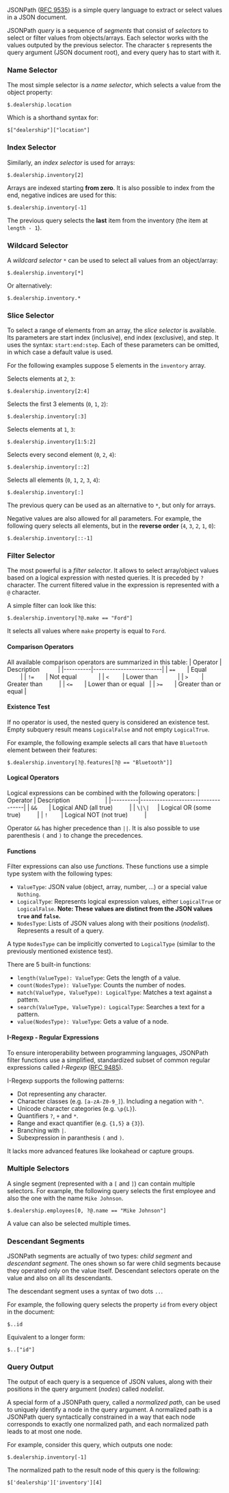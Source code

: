 JSONPath ([RFC 9535](https://datatracker.ietf.org/doc/rfc9535/)) is a simple query language to extract or select values in a JSON document.

JSONPath *query* is a sequence of *segments* that consist of *selectors* to select or filter values from objects/arrays. Each selector works with the values outputed by the previous selector. The character `$` represents the query argument (JSON document root), and every query has to start with it.

### Name Selector

The most simple selector is a *name selector*, which selects a value from the object property:

```jsonpath
$.dealership.location
```
Which is a shorthand syntax for:
```jsonpath
$["dealership"]["location"]
```

### Index Selector

Similarly, an *index selector* is used for arrays:
```jsonpath
$.dealership.inventory[2]
```

Arrays are indexed starting **from zero**. It is also possible to index from the end, negative indices are used for this:
```jsonpath
$.dealership.inventory[-1]
```
The previous query selects the **last** item from the inventory (the item at `length - 1`).

### Wildcard Selector

A *wildcard selector* `*` can be used to select all values from an object/array:
```jsonpath
$.dealership.inventory[*]
```
Or alternatively:
```jsonpath
$.dealership.inventory.*
```

### Slice Selector
To select a range of elements from an array, the *slice selector* is available. Its parameters are start index (inclusive), end index (exclusive), and step. It uses the syntax: `start:end:step`. Each of these parameters can be omitted, in which case a default value is used.

For the following examples suppose 5 elements in the `inventory` array.

Selects elements at `2`, `3`:
```jsonpath
$.dealership.inventory[2:4]
```

Selects the first 3 elements (`0`, `1`, `2`):
```jsonpath
$.dealership.inventory[:3]
```

Selects elements at `1`, `3`:
```jsonpath
$.dealership.inventory[1:5:2]
```

Selects every second element (`0`, `2`, `4`):
```jsonpath
$.dealership.inventory[::2]
```

Selects all elements (`0`, `1`, `2`, `3`, `4`):
```jsonpath
$.dealership.inventory[:]
```
The previous query can be used as an alternative to `*`, but only for arrays.

Negative values are also allowed for all parameters. For example, the following query selects all elements, but in the **reverse order** (`4`, `3`, `2`, `1`, `0`):
```jsonpath
$.dealership.inventory[::-1]
```

### Filter Selector
The most powerful is a *filter selector*. It allows to select array/object values based on a logical expression with nested queries. It is preceded by `?` character. The current filtered value in the expression is represented with a `@` character.

A simple filter can look like this:
```jsonpath
$.dealership.inventory[?@.make == "Ford"]
```
It selects all values where `make` property is equal to `Ford`.

#### Comparison Operators

All available comparison operators are summarized in this table:
| Operator | Description             |
|----------|-------------------------|
| `==`       | Equal                 |
| `!=`       | Not equal             |
| `<`        | Lower than            |
| `>`        | Greater than          |
| `<=`       | Lower than or equal   |
| `>=`       | Greater than or equal |

#### Existence Test

If no operator is used, the nested query is considered an existence test. Empty subquery result means `LogicalFalse` and not empty `LogicalTrue`.

For example, the following example selects all cars that have `Bluetooth` element between their features:
```jsonpath
$.dealership.inventory[?@.features[?@ == "Bluetooth"]]
```

#### Logical Operators

Logical expressions can be combined with the following operators:
| Operator | Description                       |
|----------|-----------------------------------|
| `&&`       | Logical AND (all true)          |
| `\|\|`     | Logical OR (some true)          |
| `!`        | Logical NOT (not true)          |

Operator `&&` has higher precedence than `||`. It is also possible to use parenthesis `(` and `)` to change the precedences.

#### Functions

Filter expressions can also use *functions*. These functions use a simple type system with the following types:

- `ValueType`: JSON value (object, array, number, ...) or a special value `Nothing`.
- `LogicalType`: Represents logical expression values, either `LogicalTrue` or `LogicalFalse`. **Note: These values are distinct from the JSON values `true` and `false`.**
- `NodesType`: Lists of JSON values along with their positions (*nodelist*). Represents a result of a query.

A type `NodesType` can be implicitly converted to `LogicalType` (similar to the previously mentioned existence test).

There are 5 built-in functions:
- `length(ValueType): ValueType`: Gets the length of a value.
- `count(NodesType): ValueType`: Counts the number of nodes.
- `match(ValueType, ValueType): LogicalType`: Matches a text against a pattern.
- `search(ValueType, ValueType): LogicalType`: Searches a text for a pattern.
- `value(NodesType): ValueType`: Gets a value of a node.

#### I-Regexp - Regular Expressions

To ensure interoperability between programming languages, JSONPath filter functions use a simplified, standardized subset of common regular expressions called *I-Regexp* ([RFC 9485](https://datatracker.ietf.org/doc/rfc9485/)).

I-Regexp supports the following patterns:

- Dot representing any character.
- Character classes (e.g. `[a-zA-Z0-9_]`). Including a negation with `^`.
- Unicode character categories (e.g. `\p{L}`).
- Quantifiers `?`, `+` and `*`.
- Range and exact quantifier (e.g. `{1,5}` a `{3}`).
- Branching with `|`.
- Subexpression in paranthesis `(` and `)`.

It lacks more advanced features like lookahead or capture groups.

### Multiple Selectors

A single segment (represented with a `[` and `]`) can contain multiple selectors. For example, the following query selects the first employee and also the one with the name `Mike Johnson`.

```jsonpath
$.dealership.employees[0, ?@.name == "Mike Johnson"]
```

A value can also be selected multiple times.

### Descendant Segments

JSONPath segments are actually of two types: *child segment* and *descendant segment*. The ones shown so far were child segments because they operated only on the value itself. Descendant selectors operate on the value and also on all its descendants.

The descendant segment uses a syntax of two dots `..`.

For example, the following query selects the property `id` from every object in the document:

```jsonpath
$..id
```

Equivalent to a longer form:
```jsonpath
$..["id"]
```

### Query Output

The output of each query is a sequence of JSON values, along with their positions in the query argument (*nodes*) called *nodelist*. 

A special form of a JSONPath query, called a *normalized path*, can be used to uniquely identify a node in the query argument. A normalized path is a JSONPath query syntactically constrained in a way that each node corresponds to exactly one normalized path, and each normalized path leads to at most one node.

For example, consider this query, which outputs one node:
```jsonpath
$.dealership.inventory[-1]
```

The normalized path to the result node of this query is the following:

```jsonpath
$['dealership']['inventory'][4]
```